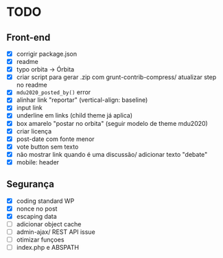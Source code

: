 # TODO

## Front-end
- [x] corrigir package.json
- [x] readme
- [x] typo orbita -> Órbita
- [x] criar script para gerar .zip com grunt-contrib-compress/ atualizar step no readme
- [x] `mdu2020_posted_by()` error
- [x] alinhar link "reportar" (vertical-align: baseline)
- [x] input link
- [x] underline em links (child theme já aplica)
- [x] box amarelo "postar no orbita" (seguir modelo de theme mdu2020)
- [x] criar licença
- [x] post-date com fonte menor
- [x] vote button sem texto
- [x] não mostrar link quando é uma discussão/ adicionar texto "debate"
- [x] mobile: header

## Segurança
- [x] coding standard WP
- [x] nonce no post
- [x] escaping data
- [ ] adicionar object cache
- [ ] admin-ajax/ REST API issue
- [ ] otimizar funçoes
- [ ] index.php e ABSPATH